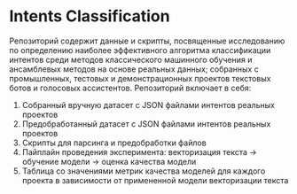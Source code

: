 # Intents Classification
Репозиторий содержит данные и скрипты, посвященные исследованию по определению наиболее эффективного алгоритма классификации интентов среди методов классического машинного обучения и ансамблевых методов на основе реальных данных; собранных с промышленных, тестовых и демонстрационных проектов текстовых ботов и голосовых ассистентов.
Репозиторий включает в себя: 
1. Собранный вручную датасет с JSON файлами интентов реальных проектов
2. Предобработанный датасет с JSON файлами интентов реальных проектов
3. Скрипты для парсинга и предобработки файлов
4. Пайплайн проведения эксперимента: векторизация текста -> обучение модели -> оценка качества модели
5. Таблица со значениями метрик качества моделей для каждого проекта в зависимости от примененной модели векторизации текста

